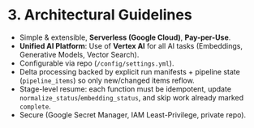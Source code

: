 # 3. Architectural Guidelines
- Simple & extensible, **Serverless (Google Cloud)**, **Pay-per-Use**.
- **Unified AI Platform**: Use of **Vertex AI** for all AI tasks (Embeddings, Generative Models, Vector Search).
- Configurable via repo (`/config/settings.yml`).
- Delta processing backed by explicit run manifests + pipeline state (`pipeline_items`) so only new/changed items reflow.
- Stage-level resume: each function must be idempotent, update `normalize_status`/`embedding_status`, and skip work already marked `complete`.
- Secure (Google Secret Manager, IAM Least-Privilege, private repo).
